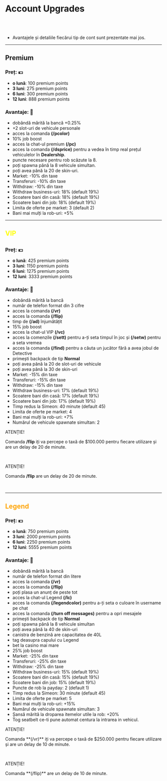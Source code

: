 # Account Upgrades
<br><br>
- Avantajele și detaliile fiecărui tip de cont sunt prezentate mai jos.
<hr>

## Premium 
### Preț: 💵
- **o lună**: 100 premium points
- **3 luni**: 275 premium points
- **6 luni**: 300 premium points
- **12 luni**: 888 premium points

### Avantaje: 💝
- dobândă mărită la bancă +0.25%
- +2 slot-uri de vehicule personale
- acces la comanda **(/pcolor)**
- 10% job boost
- acces la chat-ul premium **(/pc)**
- acces la comanda **(/dsprice)** pentru a vedea în timp real prețul vehiculelor în **Dealership**.
- puncte necesare pentru rob scăzute la 8.
- poți spawna până la 8 vehicule simultan.
- poți avea până la 20 de skin-uri.
- Market: -10% din taxe
- Transferuri: -10% din taxe
- Withdraw: -10% din taxe
- Withdraw business-uri: 18% (default 19%)
- Scoatere bani din casă: 18% (default 19%)
- Scoatere bani din job: 18% (default 19%)
- Limita de oferte pe market: 3 (default 2)
- Bani mai mulți la rob-uri: +5%

<hr>

<h2 style="color: yellow;"> VIP <h2>

### Preț: 💵
- **o lună**: 425 premium points
- **3 luni**: 1150 premium points
- **6 luni**: 1275 premium points
- **12 luni**: 3333 premium points

### Avantaje: 💝
- dobândă mărită la bancă
- număr de telefon format din 3 cifre
- acces la comanda **(/vr)**
- acces la comanda **(/flip)**
- timp de **(/ad)** înjumătățit
- 15% job boost
- acces la chat-ul VIP **(/vc)**
- acces la comenzile **(/sett)** pentru a-ți seta timpul în joc și **(/setw)** pentru a seta vremea
- acces la comanda **(/find)** pentru a căuta un jucător fără a avea jobul de Detective
- primești backpack de tip **Normal**
- poți avea până la 20 de slot-uri de vehicule
- poți avea până la 30 de skin-uri
- Market: -15% din taxe
- Transferuri: -15% din taxe
- Withdraw: -15% din taxe
- Withdraw business-uri: 17% (default 19%)
- Scoatere bani din casă: 17% (default 19%)
- Scoatere bani din job: 17% (default 19%)
- Timp redus la Simeon: 40 minute (default 45)
- Limita de oferte pe market: 4
- Bani mai mulți la rob-uri: +7%
- Numărul de vehicule spawnate simultan: 2

<div class="danger-container">
    <p class="title">ATENȚIE!</p>
    <p class="description">Comanda <b>/flip</b> iți va percepe o taxă de $100.000 pentru fiecare utilizare și are un delay de 20 de minute.</p>
</div><br>

<div class="danger-container">
    <p class="title">ATENȚIE!</p>
    <p class="description">Comanda <b>/flip</b> are un delay de 20 de minute.</p>
</div><br>

<hr>

<h2 style="color: orange;"> Legend </h2>

### Preț: 💵
- **o lună**: 750 premium points
- **3 luni**: 2000 premium points
- **6 luni**: 2250 premium points
- **12 luni**: 5555 premium points

### Avantaje: 💝
- dobândă mărită la bancă
- număr de telefon format din litere
- acces la comanda **(/vr)**
- acces la comanda **(/flip)**
- poți plasa un anunț de peste tot
- acces la chat-ul Legend **(/lc)**
- acces la comanda **(/legendcolor)** pentru a-ți seta o culoare în username pe chat
- acces la comanda **(/turn off messages)** pentru a opri mesajele
- primești backpack de tip **Normal**
- poți spawna până la 8 vehicule simultan
- poți avea până la 40 de skin-uri
- canistra de benzină are capacitatea de 40L
- tag deasupra capului cu Legend
- bet la casino mai mare
- 25% job boost
- Market: -25% din taxe
- Transferuri: -25% din taxe
- Withdraw: -25% din taxe
- Withdraw business-uri: 15% (default 19%)
- Scoatere bani din casă: 15% (default 19%)
- Scoatere bani din job: 15% (default 19%)
- Puncte de rob la payday: 2 (default 1)
- Timp redus la Simeon: 30 minute (default 45)
- Limita de oferte pe market: 5
- Bani mai mulți la rob-uri: +15%
- Numărul de vehicule spawnate simultan: 3
- Șansă mărită la droparea itemelor utile la rob: +20% 
- Tog seatbelt ce-ti pune automat centura la intrarea in vehicul.

<div class="danger-container">
    <p class="title">ATENȚIE!</p>
    <p class="description">Comanda **(/vr)** iți va percepe o taxă de $250.000 pentru fiecare utilizare și are un delay de 10 de minute.</p>
</div><br>

<div class="danger-container">
    <p class="title">ATENȚIE!</p>
    <p class="description">Comanda **(/flip)** are un delay de 10 de minute.</p>
</div><br>
